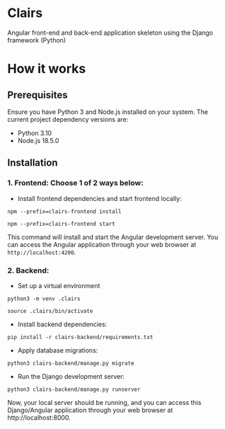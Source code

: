 # Clairs
Angular front-end and back-end application skeleton using the Django framework (Python)

# How it works

## Prerequisites
Ensure you have Python 3 and Node.js installed on your system. The current project dependency versions are:
- Python 3.10
- Node.js 18.5.0

## Installation
### 1. Frontend: Choose 1 of 2 ways below:
- Install frontend dependencies and start frontend locally:
```shell
npm --prefix=clairs-frontend install
```

```shell
npm --prefix=clairs-frontend start
```

This command will install and start the Angular development server. You can access the Angular application through your web browser at `http://localhost:4200`.

### 2. Backend:
- Set up a virtual environment
```shell
python3 -m venv .clairs
```

```shell
source .clairs/bin/activate
```

- Install backend dependencies:
```shell
pip install -r clairs-backend/requirements.txt
```

- Apply database migrations:
```shell
python3 clairs-backend/manage.py migrate
```

- Run the Django development server:
```shell
python3 clairs-backend/manage.py runserver
```

Now, your local server should be running, and you can access this Django/Angular application through your web browser at http://localhost:8000.
